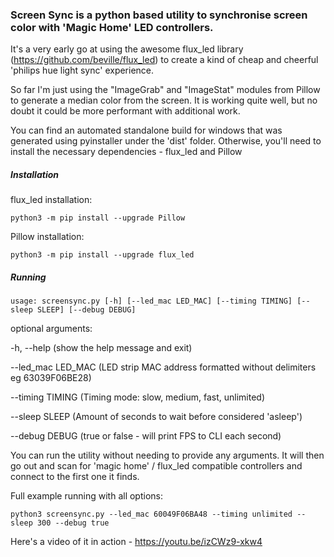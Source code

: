 ### Screen Sync is a python based utility to synchronise screen color with 'Magic Home' LED controllers.

It's a very early go at using the awesome flux_led library (https://github.com/beville/flux_led) to create a kind of cheap and cheerful 'philips hue light sync' experience.

So far I'm just using the "ImageGrab" and "ImageStat" modules from Pillow to generate a median color from the screen. It is working quite well, but no doubt it could be more performant with additional work. 

You can find an automated standalone build for windows that was generated using pyinstaller under the 'dist' folder. Otherwise, you'll need to install the necessary dependencies - flux_led and Pillow 

##### Installation

flux_led installation:

`python3 -m pip install --upgrade Pillow`

Pillow installation:

`python3 -m pip install --upgrade flux_led` 

##### Running

`usage: screensync.py [-h] [--led_mac LED_MAC] [--timing TIMING]
                      [--sleep SLEEP] [--debug DEBUG]`
 
 optional arguments:
 
   -h, --help         (show the help message and exit)
   
   --led_mac LED_MAC  (LED strip MAC address formatted without delimiters eg 63039F06BE28)
                      
   --timing TIMING    (Timing mode: slow, medium, fast, unlimited)
   
   --sleep SLEEP      (Amount of seconds to wait before considered 'asleep')
   
   --debug DEBUG      (true or false - will print FPS to CLI each second)
   

You can run the utility without needing to provide any arguments. It will then go out and scan for 'magic home' / flux_led compatible controllers and connect to the first one it finds.

Full example running with all options:

`python3 screensync.py --led_mac 60049F06BA48 --timing unlimited --sleep 300 --debug true`

Here's a video of it in action - https://youtu.be/izCWz9-xkw4

